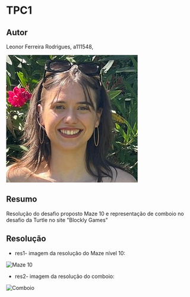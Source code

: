 # TPC1

## Autor 

Leonor Ferreira Rodrigues, a111548,  

![Foto](Foto-cartão.jpg)

## Resumo

Resolução do desafio proposto Maze 10 e representação de comboio no desafio da Turtle no site "Blockly Games"  

## Resolução
* res1- imagem da resolução do Maze nível 10:

![Maze 10](Maze%2010.png)

* res2- imagem da resolução do comboio:

![Comboio](Comboio.png)
